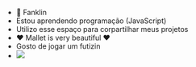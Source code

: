 - 👋 Fanklin
- Estou aprendendo programação (JavaScript)
- Utilizo esse espaço para corpartilhar meus projetos
- ❤️ Mallet is very beautiful ❤️
- Gosto de jogar um futizin 
- ![](https://media.tenor.com/9g6-z3_-mpkAAAAd/jackie-chan-shopee.gif)
  

